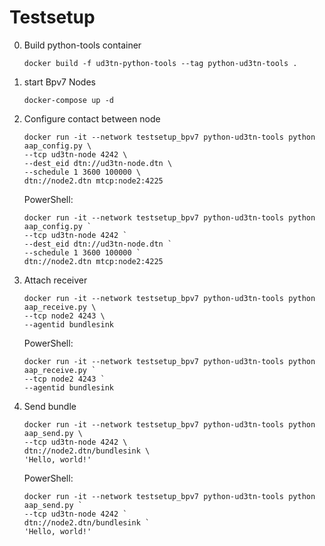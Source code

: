 # Testsetup
0.   Build python-tools container

      ```
      docker build -f ud3tn-python-tools --tag python-ud3tn-tools .
      ```

1.   start Bpv7 Nodes

      ```
      docker-compose up -d
      ```

2.   Configure contact between node

      ```
      docker run -it --network testsetup_bpv7 python-ud3tn-tools python aap_config.py \
      --tcp ud3tn-node 4242 \
      --dest_eid dtn://ud3tn-node.dtn \
      --schedule 1 3600 100000 \
      dtn://node2.dtn mtcp:node2:4225
      ```
	  
	  PowerShell:
	  
	  ```
      docker run -it --network testsetup_bpv7 python-ud3tn-tools python aap_config.py `
      --tcp ud3tn-node 4242 `
      --dest_eid dtn://ud3tn-node.dtn `
      --schedule 1 3600 100000 `
      dtn://node2.dtn mtcp:node2:4225
      ```

3.   Attach receiver

      ```
      docker run -it --network testsetup_bpv7 python-ud3tn-tools python aap_receive.py \
      --tcp node2 4243 \
      --agentid bundlesink
      ```
	  
	  PowerShell:
	  
	  ```
      docker run -it --network testsetup_bpv7 python-ud3tn-tools python aap_receive.py `
      --tcp node2 4243 `
      --agentid bundlesink
      ```

4.   Send bundle

      ```
      docker run -it --network testsetup_bpv7 python-ud3tn-tools python aap_send.py \
      --tcp ud3tn-node 4242 \
      dtn://node2.dtn/bundlesink \
      'Hello, world!'
      ```
	  
	  PowerShell:
	  
	  ```
      docker run -it --network testsetup_bpv7 python-ud3tn-tools python aap_send.py `
      --tcp ud3tn-node 4242 `
      dtn://node2.dtn/bundlesink `
      'Hello, world!'
      ```

